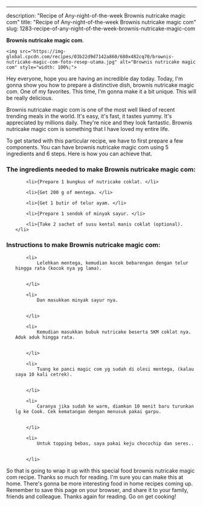 ---
description: "Recipe of Any-night-of-the-week Brownis nutricake magic com"
title: "Recipe of Any-night-of-the-week Brownis nutricake magic com"
slug: 1283-recipe-of-any-night-of-the-week-brownis-nutricake-magic-com

<p>
	<strong>Brownis nutricake magic com</strong>. 
	
</p>
<p>
	
	<img src="https://img-global.cpcdn.com/recipes/03b22d9d7142a860/680x482cq70/brownis-nutricake-magic-com-foto-resep-utama.jpg" alt="Brownis nutricake magic com" style="width: 100%;">
	
	
</p>
<p>
	Hey everyone, hope you are having an incredible day today. Today, I'm gonna show you how to prepare a distinctive dish, brownis nutricake magic com. One of my favorites. This time, I'm gonna make it a bit unique. This will be really delicious.
</p>
	
<p>
	
</p>
<p>
	Brownis nutricake magic com is one of the most well liked of recent trending meals in the world. It's easy, it's fast, it tastes yummy. It's appreciated by millions daily. They're nice and they look fantastic. Brownis nutricake magic com is something that I have loved my entire life.
</p>

<p>
To get started with this particular recipe, we have to first prepare a few components. You can have brownis nutricake magic com using 5 ingredients and 6 steps. Here is how you can achieve that.
</p>

<h3>The ingredients needed to make Brownis nutricake magic com:</h3>

<ol>
	
		<li>{Prepare 1 bungkus of nutricake coklat. </li>
	
		<li>{Get 200 g of mentega. </li>
	
		<li>{Get 1 butir of telur ayam. </li>
	
		<li>{Prepare 1 sendok of minyak sayur. </li>
	
		<li>{Take 2 sachet of susu kental manis coklat (optional). </li>
	
</ol>
<p>
	
</p>

<h3>Instructions to make Brownis nutricake magic com:</h3>

<ol>
	
		<li>
			Lelehkan mentega, kemudian kocok bebarengan dengan telur hingga rata (kocok nya yg lama).
			
			
		</li>
	
		<li>
			Dan masukkan minyak sayur nya.
			
			
		</li>
	
		<li>
			Kemudian masukkan bubuk nutricake beserta SKM coklat nya. Aduk aduk hingga rata.
			
			
		</li>
	
		<li>
			Tuang ke panci magic com yg sudah di olesi mentega, (kalau saya 10 kali cetrek).
			
			
		</li>
	
		<li>
			Caranya jika sudah ke warm, diamkan 10 menit baru turunkan lg ke Cook. Cek kematangan dengan menusuk pakai garpu.
			
			
		</li>
	
		<li>
			Untuk topping bebas, saya pakai keju chocochip dan seres..
			
			
		</li>
	
</ol>

<p>
	
</p>

<p>
	So that is going to wrap it up with this special food brownis nutricake magic com recipe. Thanks so much for reading. I'm sure you can make this at home. There's gonna be more interesting food in home recipes coming up. Remember to save this page on your browser, and share it to your family, friends and colleague. Thanks again for reading. Go on get cooking!
</p>
